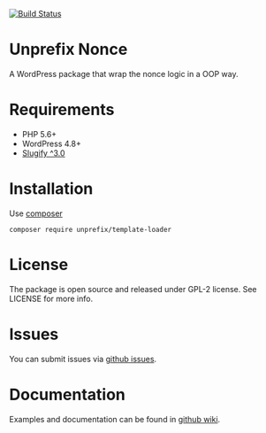 [![Build Status](https://travis-ci.org/widoz/unprefix-nonce.svg?branch=dev)](https://travis-ci.org/widoz/unprefix-nonce)

# Unprefix Nonce

A WordPress package that wrap the nonce logic in a OOP way.

# Requirements

- PHP 5.6+
- WordPress 4.8+
- [Slugify ^3.0](https://github.com/cocur/slugify)

# Installation

Use [composer](https://getcomposer.org/) 

`composer require unprefix/template-loader`

# License

The package is open source and released under GPL-2 license.
See LICENSE for more info.

# Issues

You can submit issues via [github issues](https://github.com/widoz/unprefix-nonce/issues).

# Documentation

Examples and documentation can be found in [github wiki](https://github.com/widoz/unprefix-nonce/wiki).

